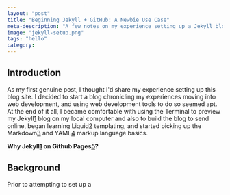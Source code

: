 ```yaml
---
layout: "post" 
title: "Beginning Jekyll + GitHub: A Newbie Use Case" 
meta-description: "A few notes on my experience setting up a Jekyll blog on GitHub as a newbie NaP (Not a Programmer), along with some tips on getting started."
image: "jekyll-setup.png"
tags: "hello"
category:
---
```


## Introduction

As my first genuine post, I thought I'd share my experience setting up this blog site. I decided to start a blog chronicling my experiences moving into web development, and using web development tools to do so seemed apt. At the end of it all, I became comfortable with using the Terminal to preview my Jekyll[1] blog on my local computer and also to build the blog to send online, began learning Liquid[2] templating, and started picking up the Markdown[3] and YAML[4] markup language basics.

**Why Jekyll[1] on Github Pages[5]?** 

## Background

Prior to attempting to set up a 

[1]: http://jekyllrb.com/ "Jekyll Static Blogging"
[2]: http://wiki.shopify.com/Liquid "Liquid Templating for Designers"
[3]: http://daringfireball.net/projects/markdown/ "Markdown"
[4]: http://jekyllrb.com/docs/frontmatter/ "YAML Front End Matter"
[5]: http://pages.github.com/ "GitHub Pages"